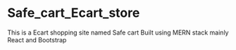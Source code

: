 # Safe_cart_Ecart_store
This is a Ecart shopping site named Safe cart
Built using MERN stack mainly React and Bootstrap 
